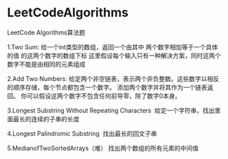 # LeetCodeAlgorithms

LeetCode Algorithms算法题

1.Two Sum:
  给一个int类型的数组，返回一个由其中 两个数字相加等于一个具体的值 的这两个数字的数组下标
  这里假设每个输入只有一种解决方案，同时这两个数字不能是由相同的元素组成
  
2.Add Two Numbers:
  给定两个非空链表，表示两个非负整数。这些数字以相反的顺序存储，每个节点都包含一个数字。
  添加两个数字并将其作为一个链表返回。
  你可以假设这两个数字不包含任何前导零，除了数字0本身。
  
3.Longest Substring Without Repeating Characters
  给定一个字符串，找出里面最长的连续的子串的长度
  
4.Longest Palindromic Substring
  找出最长的回文子串
  
5.MedianofTwoSortedArrays（难）
  找出两个数组的所有元素的中间值
  
  
  
  
